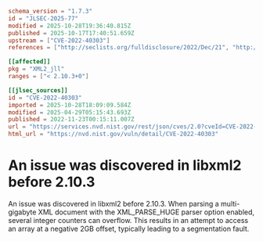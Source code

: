 ```toml
schema_version = "1.7.3"
id = "JLSEC-2025-77"
modified = 2025-10-28T19:36:40.815Z
published = 2025-10-17T17:40:51.659Z
upstream = ["CVE-2022-40303"]
references = ["http://seclists.org/fulldisclosure/2022/Dec/21", "http://seclists.org/fulldisclosure/2022/Dec/24", "http://seclists.org/fulldisclosure/2022/Dec/25", "http://seclists.org/fulldisclosure/2022/Dec/26", "http://seclists.org/fulldisclosure/2022/Dec/27", "https://gitlab.gnome.org/GNOME/libxml2/-/commit/c846986356fc149915a74972bf198abc266bc2c0", "https://gitlab.gnome.org/GNOME/libxml2/-/tags/v2.10.3", "https://security.netapp.com/advisory/ntap-20221209-0003/", "https://support.apple.com/kb/HT213531", "https://support.apple.com/kb/HT213533", "https://support.apple.com/kb/HT213534", "https://support.apple.com/kb/HT213535", "https://support.apple.com/kb/HT213536", "http://seclists.org/fulldisclosure/2022/Dec/21", "http://seclists.org/fulldisclosure/2022/Dec/24", "http://seclists.org/fulldisclosure/2022/Dec/25", "http://seclists.org/fulldisclosure/2022/Dec/26", "http://seclists.org/fulldisclosure/2022/Dec/27", "https://gitlab.gnome.org/GNOME/libxml2/-/commit/c846986356fc149915a74972bf198abc266bc2c0", "https://gitlab.gnome.org/GNOME/libxml2/-/tags/v2.10.3", "https://security.netapp.com/advisory/ntap-20221209-0003/", "https://support.apple.com/kb/HT213531", "https://support.apple.com/kb/HT213533", "https://support.apple.com/kb/HT213534", "https://support.apple.com/kb/HT213535", "https://support.apple.com/kb/HT213536"]

[[affected]]
pkg = "XML2_jll"
ranges = ["< 2.10.3+0"]

[[jlsec_sources]]
id = "CVE-2022-40303"
imported = 2025-10-28T18:09:09.584Z
modified = 2025-04-29T05:15:43.693Z
published = 2022-11-23T00:15:11.007Z
url = "https://services.nvd.nist.gov/rest/json/cves/2.0?cveId=CVE-2022-40303"
html_url = "https://nvd.nist.gov/vuln/detail/CVE-2022-40303"
```

# An issue was discovered in libxml2 before 2.10.3

An issue was discovered in libxml2 before 2.10.3. When parsing a multi-gigabyte XML document with the XML_PARSE_HUGE parser option enabled, several integer counters can overflow. This results in an attempt to access an array at a negative 2GB offset, typically leading to a segmentation fault.

